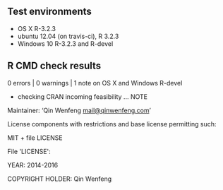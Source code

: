 ## Test environments
* OS X R-3.2.3
* ubuntu 12.04 (on travis-ci), R 3.2.3
* Windows 10 R-3.2.3 and R-devel

## R CMD check results

0 errors | 0 warnings | 1 note on OS X and Windows R-devel

* checking CRAN incoming feasibility ... NOTE

Maintainer: ‘Qin Wenfeng <mail@qinwenfeng.com>’

License components with restrictions and base license permitting such:

  MIT + file LICENSE

File 'LICENSE':

  YEAR: 2014-2016

  COPYRIGHT HOLDER: Qin Wenfeng
